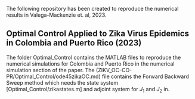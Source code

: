 The following repository has been created to reproduce the numerical results in Valega-Mackenzie et. al, 2023. 
## Optimal Control Applied to Zika Virus Epidemics in Colombia and Puerto Rico (2023) 

The folder Optimal_Control contains the MATLAB files to reproduce the numerical simulations for Colombia and Puerto Rico in the numerical simulation section of the paper. The (ZIKV_OC-CO-PR/Optimal_Control/ode45zikaOC.md) file contains the Forward Backward Sweep method which needs the state system [Optimal_Control/zikastates.m] and adjoint system for $J_1$ and $J_2$ in.
